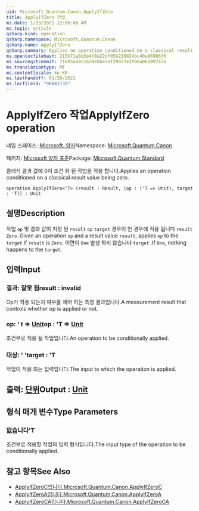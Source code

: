 ```yaml
---
uid: Microsoft.Quantum.Canon.ApplyIfZero
title: ApplyIfZero 작업
ms.date: 1/23/2021 12:00:00 AM
ms.topic: article
qsharp.kind: operation
qsharp.namespace: Microsoft.Quantum.Canon
qsharp.name: ApplyIfZero
qsharp.summary: Applies an operation conditioned on a classical result value being zero.
ms.openlocfilehash: 215b71a8d2e4f8a22df05b210824bc40a969b6f6
ms.sourcegitcommit: 71605ea9cc630e84e7ef29027e1f0ea06299747e
ms.translationtype: MT
ms.contentlocale: ko-KR
ms.lasthandoff: 01/26/2021
ms.locfileid: "98841739"
---
```

# <a name="applyifzero-operation"></a><span data-ttu-id="ad6ca-102">ApplyIfZero 작업</span><span class="sxs-lookup"><span data-stu-id="ad6ca-102">ApplyIfZero operation</span></span>

<span data-ttu-id="ad6ca-103">네임 스페이스: [Microsoft. 양자](xref:Microsoft.Quantum.Canon)</span><span class="sxs-lookup"><span data-stu-id="ad6ca-103">Namespace: [Microsoft.Quantum.Canon](xref:Microsoft.Quantum.Canon)</span></span>

<span data-ttu-id="ad6ca-104">패키지: [Microsoft 양자 표준](https://nuget.org/packages/Microsoft.Quantum.Standard)</span><span class="sxs-lookup"><span data-stu-id="ad6ca-104">Package: [Microsoft.Quantum.Standard](https://nuget.org/packages/Microsoft.Quantum.Standard)</span></span>


<span data-ttu-id="ad6ca-105">클래식 결과 값에 0이 조건 화 된 작업을 적용 합니다.</span><span class="sxs-lookup"><span data-stu-id="ad6ca-105">Applies an operation conditioned on a classical result value being zero.</span></span>

```qsharp
operation ApplyIfZero<'T> (result : Result, (op : ('T => Unit), target : 'T)) : Unit
```


## <a name="description"></a><span data-ttu-id="ad6ca-106">설명</span><span class="sxs-lookup"><span data-stu-id="ad6ca-106">Description</span></span>

<span data-ttu-id="ad6ca-107">작업 `op` 및 결과 값이 지정 된 `result` `op` `target` 경우이 인 경우에 적용 됩니다 `result` `Zero` .</span><span class="sxs-lookup"><span data-stu-id="ad6ca-107">Given an operation `op` and a result value `result`, applies `op` to the `target` if `result` is `Zero`.</span></span> <span data-ttu-id="ad6ca-108">이면이 `One` 발생 하지 않습니다 `target` .</span><span class="sxs-lookup"><span data-stu-id="ad6ca-108">If `One`, nothing happens to the `target`.</span></span>

## <a name="input"></a><span data-ttu-id="ad6ca-109">입력</span><span class="sxs-lookup"><span data-stu-id="ad6ca-109">Input</span></span>

### <a name="result--__invalidresult__"></a><span data-ttu-id="ad6ca-110">결과: __잘못 <Result> 됨__</span><span class="sxs-lookup"><span data-stu-id="ad6ca-110">result : __invalid<Result>__</span></span>

<span data-ttu-id="ad6ca-111">Op가 적용 되는지 여부를 제어 하는 측정 결과입니다.</span><span class="sxs-lookup"><span data-stu-id="ad6ca-111">A measurement result that controls whether op is applied or not.</span></span>


### <a name="op--t--unit"></a><span data-ttu-id="ad6ca-112">op: ' t => [Unit](xref:microsoft.quantum.lang-ref.unit)</span><span class="sxs-lookup"><span data-stu-id="ad6ca-112">op : 'T => [Unit](xref:microsoft.quantum.lang-ref.unit)</span></span> 

<span data-ttu-id="ad6ca-113">조건부로 적용 될 작업입니다.</span><span class="sxs-lookup"><span data-stu-id="ad6ca-113">An operation to be conditionally applied.</span></span>


### <a name="target--t"></a><span data-ttu-id="ad6ca-114">대상: ' '</span><span class="sxs-lookup"><span data-stu-id="ad6ca-114">target : 'T</span></span>

<span data-ttu-id="ad6ca-115">작업이 적용 되는 입력입니다.</span><span class="sxs-lookup"><span data-stu-id="ad6ca-115">The input to which the operation is applied.</span></span>



## <a name="output--unit"></a><span data-ttu-id="ad6ca-116">출력: [단위](xref:microsoft.quantum.lang-ref.unit)</span><span class="sxs-lookup"><span data-stu-id="ad6ca-116">Output : [Unit](xref:microsoft.quantum.lang-ref.unit)</span></span>



## <a name="type-parameters"></a><span data-ttu-id="ad6ca-117">형식 매개 변수</span><span class="sxs-lookup"><span data-stu-id="ad6ca-117">Type Parameters</span></span>

### <a name="t"></a><span data-ttu-id="ad6ca-118">없습니다</span><span class="sxs-lookup"><span data-stu-id="ad6ca-118">'T</span></span>

<span data-ttu-id="ad6ca-119">조건부로 적용할 작업의 입력 형식입니다.</span><span class="sxs-lookup"><span data-stu-id="ad6ca-119">The input type of the operation to be conditionally applied.</span></span>

## <a name="see-also"></a><span data-ttu-id="ad6ca-120">참고 항목</span><span class="sxs-lookup"><span data-stu-id="ad6ca-120">See Also</span></span>

- [<span data-ttu-id="ad6ca-121">ApplyIfZeroC입니다.</span><span class="sxs-lookup"><span data-stu-id="ad6ca-121">Microsoft.Quantum.Canon.ApplyIfZeroC</span></span>](xref:Microsoft.Quantum.Canon.ApplyIfZeroC)
- [<span data-ttu-id="ad6ca-122">ApplyIfZeroA입니다.</span><span class="sxs-lookup"><span data-stu-id="ad6ca-122">Microsoft.Quantum.Canon.ApplyIfZeroA</span></span>](xref:Microsoft.Quantum.Canon.ApplyIfZeroA)
- [<span data-ttu-id="ad6ca-123">ApplyIfZeroCA입니다.</span><span class="sxs-lookup"><span data-stu-id="ad6ca-123">Microsoft.Quantum.Canon.ApplyIfZeroCA</span></span>](xref:Microsoft.Quantum.Canon.ApplyIfZeroCA)